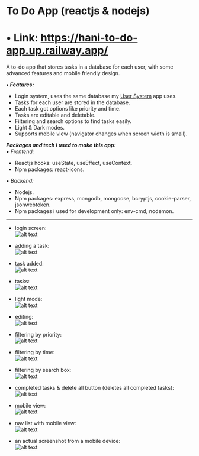 # To Do App (reactjs & nodejs)   

# • Link: https://hani-to-do-app.up.railway.app/   

A to-do app that stores tasks in a database for each user, with some advanced features and mobile friendly design.   

***• Features:***   
- Login system, uses the same database my [User System](https://github.com/Hani-ALHamad/react-node-user-system) app uses.
- Tasks for each user are stored in the database.
- Each task got options like priority and time.
- Tasks are editable and deletable.
- Filtering and search options to find tasks easily.
- Light & Dark modes.
- Supports mobile view (navigator changes when screen width is small). 

***Packages and tech i used to make this app:***   
*• Frontend:*   
- Reactjs hooks: useState, useEffect, useContext.   
- Npm packages: react-icons.

*• Backend:*   
- Nodejs.   
- Npm packages: express, mongodb, mongoose, bcryptjs, cookie-parser, jsonwebtoken.   
- Npm packages i used for development only:  env-cmd, nodemon.   
   
--- 

- login screen:   
![alt text](https://raw.githubusercontent.com/Hani-ALHamad/react-node-to-do-app/main/signIn.jpg)

- adding a task:   
![alt text](https://raw.githubusercontent.com/Hani-ALHamad/react-node-to-do-app/main/add_task.png)

- task added:   
![alt text](https://raw.githubusercontent.com/Hani-ALHamad/react-node-to-do-app/main/task_added.png)

- tasks:   
![alt text](https://raw.githubusercontent.com/Hani-ALHamad/react-node-to-do-app/main/many_tasks.png)

- light mode:   
![alt text](https://raw.githubusercontent.com/Hani-ALHamad/react-node-to-do-app/main/light_mode.png)

- editing:   
![alt text](https://raw.githubusercontent.com/Hani-ALHamad/react-node-to-do-app/main/editing.png)

- filtering by priority:   
![alt text](https://raw.githubusercontent.com/Hani-ALHamad/react-node-to-do-app/main/filtering_priority.png)

- filtering by time:   
![alt text](https://raw.githubusercontent.com/Hani-ALHamad/react-node-to-do-app/main/filtering_time.png)

- filtering by search box:   
![alt text](https://raw.githubusercontent.com/Hani-ALHamad/react-node-to-do-app/main/using%20search.png)

- completed tasks & delete all button (deletes all completed tasks):   
![alt text](https://raw.githubusercontent.com/Hani-ALHamad/react-node-to-do-app/main/completed.png)

- mobile view:   
![alt text](https://raw.githubusercontent.com/Hani-ALHamad/react-node-to-do-app/main/mobile_view.png)

- nav list with mobile view:   
![alt text](https://raw.githubusercontent.com/Hani-ALHamad/react-node-to-do-app/main/mobile_view2.png)

- an actual screenshot from a mobile device:   
![alt text](https://raw.githubusercontent.com/Hani-ALHamad/react-node-to-do-app/main/mobile_view3.jpg)









